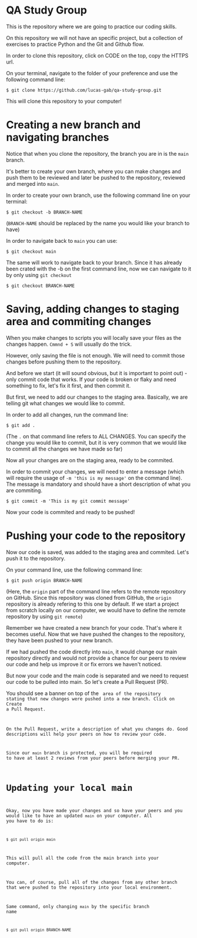 
# QA Study Group

This is the repository where we are going to practice our coding skills.

On this repository we will not have an specific project, but a collection of exercises to practice Python and the Git and Github flow.

In order to clone this repository, click on CODE on the top, copy the HTTPS url.

On your terminal, navigate to the folder of your preference and use the following command line:

`$ git clone https://github.com/lucas-gab/qa-study-group.git`

This will clone this repository to your computer!

# Creating a new branch and navigating branches

Notice that when you clone the repository, the branch you are in is the `main` branch.

It's better to create your own branch, where you can make changes and push them to be reviewed and later be pushed to the repository, reviewed and merged into `main`.

In order to create your own branch, use the following command line on your terminal:

`$ git checkout -b BRANCH-NAME`

(`BRANCH-NAME` should be replaced by the name you would like your branch to have)

In order to navigate back to `main` you can use:

`$ git checkout main`

The same will work to navigate back to your branch. Since it has already been crated with the -b on the first command line, now we can navigate to it by only using `git checkout`

`$ git checkout BRANCH-NAME`

# Saving, adding changes to staging area and commiting changes

When you make changes to scripts you will locally save your files as the changes happen. `Cmmnd + S` will usually do the trick.

However, only saving the file is not enough. We will need to commit those changes before pushing them to the repository.

And before we start (it will sound obvious, but it is important to point out) - only commit code that works. If your code is broken or flaky and need something to fix, let's fix it first, and then commit it.

But first, we need to add our changes to the staging area. Basically, we are telling git what changes we would like to commit.

In order to add all changes, run the command line:

`$ git add .`

(The `.` on that command line refers to ALL CHANGES. You can specify the change you would like to commit, but it is very common that we would like to commit all the changes we have made so far)

Now all your changes are on the staging area, ready to be commited.

In order to commit your changes, we will need to enter a message (which will require the usage of `-m 'this is my message'` on the command line). The message is mandatory and should have a short description of what you are commiting.

`$ git commit -m 'This is my git commit message'`

Now your code is commited and ready to be pushed!

# Pushing your code to the repository

Now our code is saved, was added to the staging area and commited. Let's push it to the repository.

On your command line, use the following command line:

`$ git push origin BRANCH-NAME`

(Here, the `origin` part of the command line refers to the remote repository on GitHub. Since this repository was cloned from GitHub, the `origin` repository is already refering to this one by default. If we start a project from scratch locally on our computer, we would have to define the remote repository by using `git remote`)

Remember we have created a new branch for your code. That's where it becomes useful. Now that we have pushed the changes to the repository, they have been pushed to your new branch. 

If we had pushed the code directly into `main`, it would change our main repository directly and would not provide a chance for our peers to review our code and help us improve it or fix errors we haven't noticed.

But now your code and the main code is separated and we need to request our code to be pulled into main. So let's create a Pull Request (PR).

You should see a banner on top of the <Code> area of the repository stating that new changes were pushed into a new branch. Click on Create a Pull Request.

On the Pull Request, write a description of what you changes do. Good descriptions will help your peers on how to review your code.

Since our `main` branch is protected, you will be required to have at least 2 reviews from your peers before merging your PR.

# Updating your local main

Okay, now you have made your changes and so have your peers and you would like to have an updated `main` on your computer. All you have to do is:

`$ git pull origin main`

This will pull all the code from the main branch into your computer.

You can, of course, pull all of the changes from any other branch that were pushed to the repository into your local environment.

Same command, only changing `main` by the specific branch name

`$ git pull origin BRANCH-NAME`
